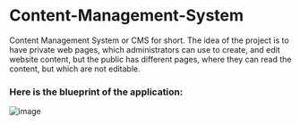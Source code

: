 # Content-Management-System

Content Management System or CMS for short. 
The idea of the project is to have private web pages, which administrators can use to create, and edit website content, but the public has different pages, where they can read the content, but which are not editable.

<h3> Here is the blueprint of the application: </h3>

![image](https://github.com/Ghanem99/Content-Management-System/assets/93198762/bbb9dbcf-797c-46af-9d7f-4fc3d260f1c4)
